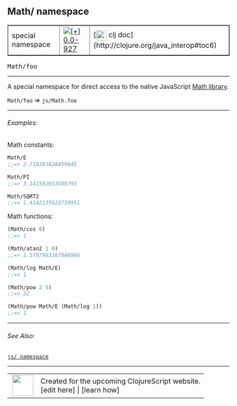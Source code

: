 ## Math/ namespace



 <table border="1">
<tr>
<td>special namespace</td>
<td><a href="https://github.com/cljsinfo/cljs-api-docs/tree/0.0-927"><img valign="middle" alt="[+] 0.0-927" title="Added in 0.0-927" src="https://img.shields.io/badge/+-0.0--927-lightgrey.svg"></a> </td>
<td>
[<img height="24px" valign="middle" src="http://i.imgur.com/1GjPKvB.png"> clj doc](http://clojure.org/java_interop#toc6)
</td>
</tr>
</table>

<samp>Math/foo</samp><br>

---


A special namespace for direct access to the native JavaScript [Math library].

`Math/foo` => `js/Math.foo`

[Math library]:https://developer.mozilla.org/en-US/docs/Web/JavaScript/Reference/Global_Objects/Math



---

###### Examples:

Math constants:

```clj
Math/E
;;=> 2.718281828459045

Math/PI
;;=> 3.141592653589793

Math/SQRT2
;;=> 1.4142135623730951
```

Math functions:

```clj
(Math/cos 0)
;;=> 1

(Math/atan2 1 0)
;;=> 1.5707963267948966

(Math/log Math/E)
;;=> 1

(Math/pow 2 5)
;;=> 32

(Math/pow Math/E (Math/log 1))
;;=> 1
```



---

###### See Also:

[`js/ namespace`](../syntax/js-namespace.md)<br>

---








 <table>
<tr><td>
<img valign="middle" align="right" width="48px" src="http://i.imgur.com/Hi20huC.png">
</td><td>
Created for the upcoming ClojureScript website.<br>
[edit here] | [learn how]
</td></tr></table>

[edit here]:https://github.com/cljsinfo/cljs-api-docs/blob/master/cljsdoc/syntax/Math-namespace.cljsdoc
[learn how]:https://github.com/cljsinfo/cljs-api-docs/wiki/cljsdoc-files

<!--

This information was too distracting to show to readers, but I'll leave it
commented here since it is helpful to:

- pretty-print the data used to generate this document
- and show how to retrieve that data



The API data for this symbol:

```clj
{:description "A special namespace for direct access to the native JavaScript [Math library].\n\n`Math/foo` => `js/Math.foo`\n\n[Math library]:https://developer.mozilla.org/en-US/docs/Web/JavaScript/Reference/Global_Objects/Math",
 :syntax-equiv {:edn-url nil,
                :clj-url "http://clojure.org/java_interop#toc6"},
 :ns "syntax",
 :name "Math-namespace",
 :name-encode "Math-namespace",
 :history [["+" "0.0-927"]],
 :type "special namespace",
 :related ["syntax/js-namespace"],
 :full-name-encode "syntax/Math-namespace",
 :usage ["Math/foo"],
 :examples [{:id "9cfeb0",
             :content "Math constants:\n\n```clj\nMath/E\n;;=> 2.718281828459045\n\nMath/PI\n;;=> 3.141592653589793\n\nMath/SQRT2\n;;=> 1.4142135623730951\n```\n\nMath functions:\n\n```clj\n(Math/cos 0)\n;;=> 1\n\n(Math/atan2 1 0)\n;;=> 1.5707963267948966\n\n(Math/log Math/E)\n;;=> 1\n\n(Math/pow 2 5)\n;;=> 32\n\n(Math/pow Math/E (Math/log 1))\n;;=> 1\n```"}],
 :full-name "syntax/Math-namespace",
 :display "Math/ namespace",
 :cljsdoc-url "https://github.com/cljsinfo/cljs-api-docs/blob/master/cljsdoc/syntax/Math-namespace.cljsdoc"}

```

Retrieve the API data for this symbol:

```clj
;; from Clojure REPL
(require '[clojure.edn :as edn])
(-> (slurp "https://raw.githubusercontent.com/cljsinfo/cljs-api-docs/catalog/cljs-api.edn")
    (edn/read-string)
    (get-in [:symbols "syntax/Math-namespace"]))
```

-->
